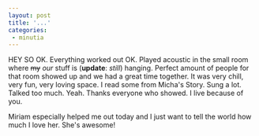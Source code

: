 ```yaml
---
layout: post
title: '...'
categories:
 - minutia
---
```


HEY SO OK. Everything worked out OK. Played acoustic in the small room where <s>my</s> <i>our</i> stuff is (<b>update</b>: <i>still</i>) hanging. Perfect amount of people for that room showed up and we had a great time together. It was very chill, very fun, very loving space. I read some from Micha's Story. Sung a lot. Talked too much. Yeah. Thanks everyone who showed. I live because of you.

Miriam especially helped me out today and I just want to tell the world how much I love her. She's awesome!
